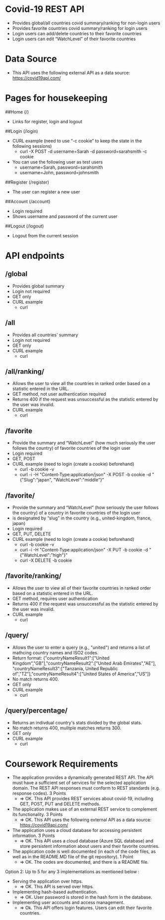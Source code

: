 # Covid-19 REST API
- Provides global/all countries covid summary/ranking for non-login users 
- Provides favorite countries covid summary/ranking for login users 
- Login users can add/delete countries to their favorite countries 
- Login users can edit “WatchLevel” of their favorite countries 


# Data Source
- This API uses the following external API as a data source: 
https://covid19api.com/


# Pages for housekeeping
##Home (/)
- Links for register, login and logout 

##Login (/login)
- CURL example (need to use “-c cookie” to keep the state in the following sessions) 
    - curl -X POST -d username=Sarah -d password=sarahsmith -c cookie <URL>
- You can use the following user as test users
    - username=Sarah, password=sarahsmith 
    - username=John, password=johnsmith 

##Register (/register)
- The user can register a new user

##Account (/account)
- Login required
- Shows username and password of the current user

##Logout (/logout)
- Logout from the current session


# API endpoints 
## /global
- Provides global summary 
- Login not required 
- GET only 
- CURL example 
    - curl <URL>                                                                                                

## /all
- Provides all countries' summary 
- Login not required 
- GET only 
- CURL example 
    - curl <URL>

## /all/ranking/<stat>
- Allows the user to view all the countries in ranked order based on a statistic entered in the URL. 
- GET method, not user authentication required 
- Returns 400 if the request was unsuccessful as the statistic entered by the user was invalid. 
- CURL example 
    - curl <URL>                                              

## /favorite
- Provide the summary and “WatchLevel” (how much seriously the user follows the country)  of favorite countries of the login user 
- Login required 
- GET, POST 
- CURL example (need to login (create a cookie) beforehand) 
    - curl -b cookie -v <URL> 
    - curl -i -H "Content-Type:application/json" -X POST -b cookie -d "{\"Slug\":\"japan\", \"WatchLevel\":\"middle\"}" <URL> 

## /favorite/<country>
- Provide the summary and “WatchLevel” (how seriously the user follows the country)  of a country in favorite countries of the login user 
- <country> is designated by “slug” in the country (e.g., united-kingdom, france, japan) 
- Login required 
- GET, PUT, DELETE 
- CURL example (need to login (create a cookie) beforehand) 
    - curl -b cookie -v <URL> 
    - curl -i -H "Content-Type:application/json" -X PUT -b cookie -d "{\"WatchLevel\":\"high\"}" <URL>
    - curl -X DELETE -b cookie <URL> 

## /favorite/ranking/<stat> 
- Allows the user to view all of their favorite countries in ranked order based on a statistic entered in the URL. 
- GET method, requires user authentication 
- Returns 400 if the request was unsuccessful as the statistic entered by the user was invalid. 
- CURL example 
    - curl <URL>

## /query/<commonCountryName>
- Allows the user to enter a query (e.g., "united") and returns a list of mathcing country names and ISO2 codes.
- Return format: {"countryNameResult1":["United Kingdom","GB"],"countryNameResult2":["United Arab Emirates","AE"], "countryNameResult3":["Tanzania, United Republic of","TZ"],"countryNameResult4":["United States of America","US"]}
- No match returns 400.
- GET only 
- CURL example 
    - curl <URL>

## /query/percentage/<commonCountryName>
- Returns an indivdual country's stats divided by the global stats.
- No match returns 400, mulitple matches returns 300.
- GET only 
- CURL example 
    - curl <URL>


# Coursework Requirements 

- The application provides a dynamically generated REST API. The API must have a sufficient set of services for the selected application domain. The REST API responses must conform to REST standards (e.g. response codes).  3 Points 
    - => OK. This API provides REST services about covid-19, including GET, POST, PUT and DELETE methods.
- The application makes use of an external REST service to complement its functionality. 3 Points
    - => OK. This API uses the following external API as a data source: 
https://covid19api.com/
- The application uses a cloud database for accessing persistent information. 3 Points
    - => OK. This API uses a cloud database (Azure SQL database) and store persistent information about users and their favorite countries.
- The application code is well documented (in each of the code files, as well as in the README.MD file of the git repository). 1 Point 
    - => OK. The codes are documented, and there is a README file.

Option 2: Up to 5 for any 3 implementations as mentioned below  : 
- Serving the application over https. 
    - => OK. This API is served over https.
- Implementing hash-based authentication. 
    - => OK. User password is stored in the hash form in the database. 
- Implementing user accounts and access management. 
    - => Ok. This API offers login features. Users can edit their favorite countries.
